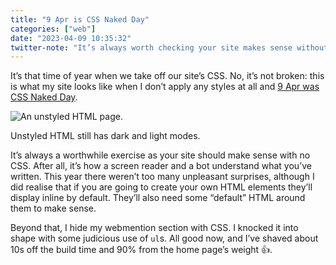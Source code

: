 ```yaml
---
title: "9 Apr is CSS Naked Day"
categories: ["web"]
date: "2023-04-09 10:35:32"
twitter-note: "It’s always worth checking your site makes sense without CSS…"
---
```



It’s that time of year when we take off our site’s CSS. No, it’s not broken: this is what my site looks like when I don’t apply any styles at all and [9 Apr was CSS Naked Day](https://css-naked-day.github.io/2023.html).

![An unstyled HTML page.](https://thisdaysportion.com/images/naked-2023.jpg "An unstyled HTML page.")
<figcaption>Unstyled HTML still has dark and light modes.</figcaption>


It’s always a worthwhile exercise as your site should make sense with no CSS. After all, it’s how a screen reader and a bot understand what you’ve written. This year there weren’t too many unpleasant surprises, although I did realise that if you are going to create your own HTML elements they’ll display inline by default. They’ll also need some “default” HTML around them to make sense.

Beyond that, I hide my webmention section with CSS. I knocked it into shape with some judicious use of `ul`s. All good now, and I’ve shaved about 10s off the build time and 90% from the home page’s weight <span role="img" aria-label="Thumbs up">👍</span>.
